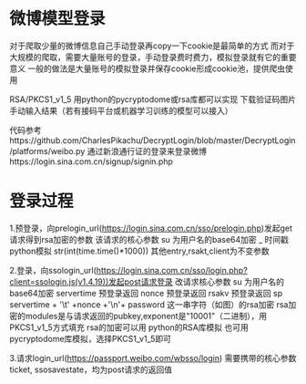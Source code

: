 # 微博模型登录

对于爬取少量的微博信息自己手动登录再copy一下cookie是最简单的方式
而对于大规模的爬取，需要大量账号的登录，手动登录费时费力，模拟登录就有它的重要意义
一般的做法是大量账号的模拟登录并保存cookie形成cookie池，提供爬虫使用

RSA/PKCS1_v1_5
用python的pycryptodome或rsa库都可以实现
下载验证码图片手动输入结果（若有接码平台或机器学习训练的模型可以接入）


代码参考https://github.com/CharlesPikachu/DecryptLogin/blob/master/DecryptLogin/platforms/weibo.py
通过新浪通行证的登录来登录微博https://login.sina.com.cn/signup/signin.php

# 登录过程
1.预登录，向prelogin_url(https://login.sina.com.cn/sso/prelogin.php)发起get请求得到rsa加密的参数
    该请求的核心参数
    su  为用户名的base64加密
    _   时间戳 python模拟 str(int(time.time()*1000))
    其他entry,rsakt,client为不变参数

2.登录，向ssologin_url(https://login.sina.com.cn/sso/login.php?client=ssologin.js(v1.4.19))发起post请求登录
    改请求核心参数
    su 为用户名的base64加密
    servertime 预登录返回
    nonce 预登录返回
    rsakv 预登录返回
    sp servertime + '\t' +nonce +'\n'+ password 这一串字符（如图）的rsa加密
        rsa加密的modules是与请求返回的pubkey,exponent是"10001"（二进制），用PKCS1_v1_5方式填充
        rsa的加密可以用 python的RSA库模拟 也可用pycryptodome库模拟，选择PKCS1_v1_5即可



3.请求login_url(https://passport.weibo.com/wbsso/login)
    需要携带的核心参数ticket, ssosavestate，均为post请求的返回值
